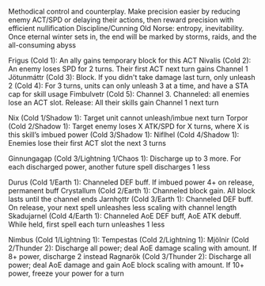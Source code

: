 Methodical control and counterplay. Make precision easier by reducing enemy ACT/SPD or delaying their actions, then reward precision with efficient nullification
Discipline/Cunning
Old Norse: entropy, inevitability. Once eternal winter sets in, the end will be marked by storms, raids, and the all-consuming abyss

Frigus (Cold 1): An ally gains temporary block for this ACT
Nivalis (Cold 2): An enemy loses SPD for 2 turns. Their first ACT next turn gains Channel 1
Jötunmáttr (Cold 3): Block. If you didn't take damage last turn, only unleash 2
(Cold 4): For 3 turns, units can only unleash 3 at a time, and have a STA cap for skill usage
Fimbulvetr (Cold 5): Channel 3. Channeled: all enemies lose an ACT slot. Release: All their skills gain Channel 1 next turn

Nix (Cold 1/Shadow 1): Target unit cannot unleash/imbue next turn
Torpor (Cold 2/Shadow 1): Target enemy loses X ATK/SPD for X turns, where X is this skill’s imbued power
 (Cold 3/Shadow 1): 
Niflhel (Cold 4/Shadow 1): Enemies lose their first ACT slot the next 3 turns

Ginnungagap (Cold 3/Lightning 1/Chaos 1): Discharge up to 3 more. For each discharged power, another future spell discharges 1 less

Durus (Cold 1/Earth 1): Channeled DEF buff. If imbued power 4+ on release, permanent buff
Crystallum (Cold 2/Earth 1): Channeled block gain. All block lasts until the channel ends
Jarnhǫttr (Cold 3/Earth 1): Channeled DEF buff. On release, your next spell unleashes less scaling with channel length
Skadujarnel (Cold 4/Earth 1): Channeled AoE DEF buff, AoE ATK debuff. While held, first spell each turn unleashes 1 less

Nimbus (Cold 1/Lightning 1):
Tempestas (Cold 2/Lightning 1):
Mjölnir (Cold 2/Thunder 2): Discharge all power; deal AoE damage scaling with amount. If 8+ power, discharge 2 instead
Ragnarök (Cold 3/Thunder 2): Discharge all power; deal AoE damage and gain AoE block scaling with amount. If 10+ power, freeze your power for a turn